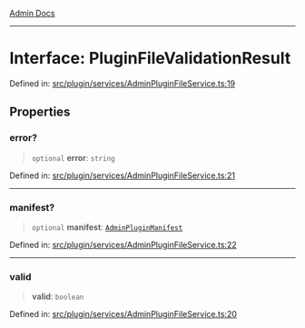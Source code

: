 [Admin Docs](/)

***

# Interface: PluginFileValidationResult

Defined in: [src/plugin/services/AdminPluginFileService.ts:19](https://github.com/PalisadoesFoundation/talawa-admin/blob/main/src/plugin/services/AdminPluginFileService.ts#L19)

## Properties

### error?

> `optional` **error**: `string`

Defined in: [src/plugin/services/AdminPluginFileService.ts:21](https://github.com/PalisadoesFoundation/talawa-admin/blob/main/src/plugin/services/AdminPluginFileService.ts#L21)

***

### manifest?

> `optional` **manifest**: [`AdminPluginManifest`](utils\adminPluginInstaller\README\interfaces\AdminPluginManifest.md)

Defined in: [src/plugin/services/AdminPluginFileService.ts:22](https://github.com/PalisadoesFoundation/talawa-admin/blob/main/src/plugin/services/AdminPluginFileService.ts#L22)

***

### valid

> **valid**: `boolean`

Defined in: [src/plugin/services/AdminPluginFileService.ts:20](https://github.com/PalisadoesFoundation/talawa-admin/blob/main/src/plugin/services/AdminPluginFileService.ts#L20)
